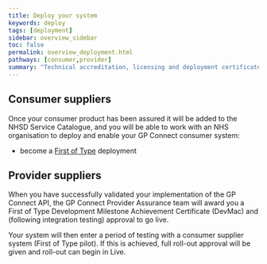 ```yaml
---
title: Deploy your system
keywords: deploy
tags: [deployment]
sidebar: overview_sidebar
toc: false
permalink: overview_deployment.html
pathways: [consumer,provider]
summary: "Technical accreditation, licensing and deployment certificates"
---
```


## Consumer suppliers ##

Once your consumer product has been assured it will be added to the NHSD Service Catalogue, and you will be able to work with an NHS organisation to deploy and enable your GP Connect consumer system:

- become a [First of Type](overview_first_of_type.html) deployment

## Provider suppliers ##

When you have successfully validated your implementation of the GP Connect API, the GP Connect Provider Assurance team will award you a First of Type Development Milestone Achievement Certificate (DevMac) and (following integration testing) approval to go live. 

Your system will then enter a period of testing with a consumer supplier system (First of Type pilot). If this is achieved, full roll-out approval will be given and roll-out can begin in Live.




